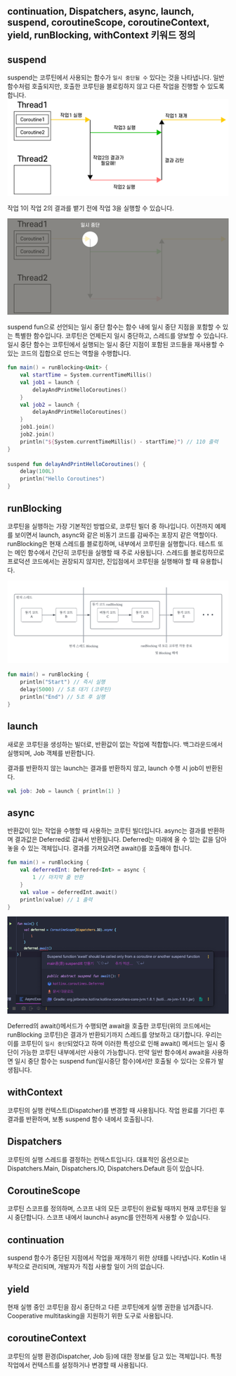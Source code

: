 ## continuation, Dispatchers, async, launch, suspend, coroutineScope, coroutineContext, yield, runBlocking, withContext 키워드 정의

## suspend

suspend는 코루틴에서 사용되는 함수가 `일시 중단될 수` 있다는 것을 나타냅니다.
일반 함수처럼 호출되지만, 호출한 코루틴을 블로킹하지 않고 다른 작업을 진행할 수 있도록 합니다.
![alt text](./images/suspend_1.png)

작업 1이 작업 2의 결과를 뱉기 전에 작업 3을 실행할 수 있습니다.

![alt text](./images/suspend_2.png)

suspend fun으로 선언되는 일시 중단 함수는 함수 내에 일시 중단 지점을 포함할 수 있는 특별한 함수입니다. 코루틴은 언제든지 일시 중단하고, 스레드를 양보할 수 있습니다.
일시 중단 함수는 코루틴에서 실행되는 일시 중단 지점이 포함된 코드들을 재사용할 수 있는 코드의 집합으로 만드는 역할을 수행합니다.

```kotlin
fun main() = runBlocking<Unit> {
    val startTime = System.currentTimeMillis()
    val job1 = launch {
        delayAndPrintHelloCoroutines()
    }
    val job2 = launch {
        delayAndPrintHelloCoroutines()
    }
    job1.join()
    job2.join()
    println("${System.currentTimeMillis() - startTime}") // 110 출력
}

suspend fun delayAndPrintHelloCoroutines() {
    delay(100L)
    println("Hello Coroutines")
}

```

## runBlocking

코루틴을 실행하는 가장 기본적인 방법으로, 코루틴 빌더 중 하나입니다.
이전까지 예제를 보이면서 launch, async와 같은 비동기 코드를 감싸주는 포장지 같은 역할이다.
runBlocking은 현재 스레드를 블로킹하며, 내부에서 코루틴을 실행합니다. 테스트 또는 메인 함수에서 간단히 코루틴을 실행할 때 주로 사용됩니다.
스레드를 블로킹하므로 프로덕션 코드에서는 권장되지 않지만, 진입점에서 코루틴을 실행해야 할 때 유용합니다.

![alt text](./images/runblocking_1.png)

```kotlin
fun main() = runBlocking {
    println("Start") // 즉시 실행
    delay(5000) // 5초 대기 (코루틴)
    println("End") // 5초 후 실행
}
```

## launch

새로운 코루틴을 생성하는 빌더로, 반환값이 없는 작업에 적합합니다.
백그라운드에서 실행되며, Job 객체를 반환합니다.

결과를 반환하지 않는 launch는 결과를 반환하지 않고, launch 수행 시 job이 반환된다.

```kotlin
val job: Job = launch { println(1) }
```

## async

반환값이 있는 작업을 수행할 때 사용하는 코루틴 빌더입니다.
async는 결과를 반환하며 결과값은 Deferred로 감싸서 반환됩니다. Deferred는 미래에 올 수 있는 값을 담아놓을 수 있는 객체입니다. 결과를 가져오려면 await()를 호출해야 합니다.

```kotlin
fun main() = runBlocking {
    val deferredInt: Deferred<Int> = async {
        1 // 마지막 줄 반환
    }
    val value = deferredInt.await()
    println(value) // 1 출력
}
```

![alt text](./images/async_1.png)

Deferred<T>의 await()메서드가 수행되면 await을 호출한 코루틴(위의 코드에서는 runBlocking 코루틴)은 결과가 반환되기까지 스레드를 양보하고 대기합니다. 우리는 이를 코루틴이 `일시 중단`되었다고 하며 이러한 특성으로 인해 await() 메서드는 일시 중단이 가능한 코루틴 내부에서만 사용이 가능합니다.
만약 일반 함수에서 await을 사용하면 일시 중단 함수는 suspend fun(일시중단 함수)에서만 호출될 수 있다는 오류가 발생됩니다.

## withContext

코루틴의 실행 컨텍스트(Dispatcher)를 변경할 때 사용됩니다.
작업 완료를 기다린 후 결과를 반환하며, 보통 suspend 함수 내에서 호출됩니다.

## Dispatchers

코루틴의 실행 스레드를 결정하는 컨텍스트입니다. 대표적인 옵션으로는 Dispatchers.Main, Dispatchers.IO, Dispatchers.Default 등이 있습니다.

## CoroutineScope

코루틴 스코프를 정의하며, 스코프 내의 모든 코루틴이 완료될 때까지 현재 코루틴을 일시 중단합니다.
스코프 내에서 launch나 async를 안전하게 사용할 수 있습니다.

## continuation

suspend 함수가 중단된 지점에서 작업을 재개하기 위한 상태를 나타냅니다.
Kotlin 내부적으로 관리되며, 개발자가 직접 사용할 일이 거의 없습니다.

## yield

현재 실행 중인 코루틴을 잠시 중단하고 다른 코루틴에게 실행 권한을 넘겨줍니다.
Cooperative multitasking을 지원하기 위한 도구로 사용됩니다.

## coroutineContext

코루틴의 실행 환경(Dispatcher, Job 등)에 대한 정보를 담고 있는 객체입니다.
특정 작업에서 컨텍스트를 설정하거나 변경할 때 사용됩니다.
